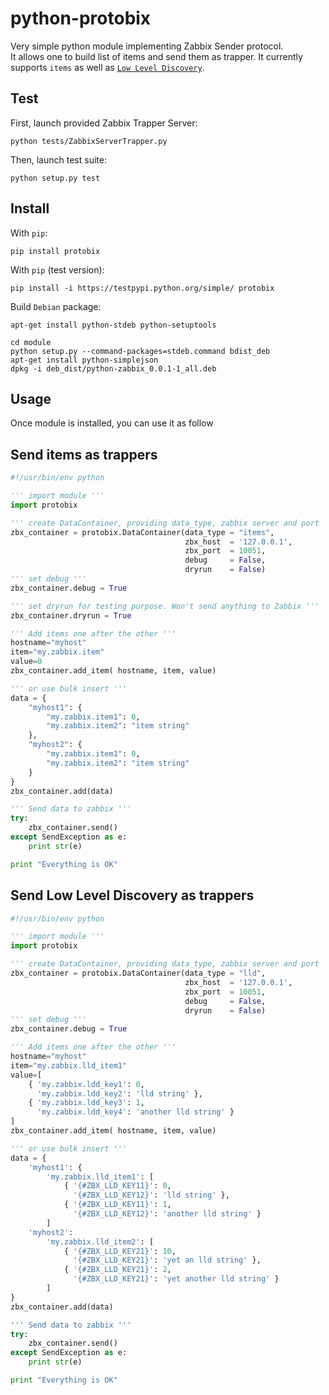 # python-protobix

Very simple python module implementing Zabbix Sender protocol.  
It allows one to build list of items and send them as trapper.
It currently supports `items` as well as [`Low Level Discovery`](https://www.zabbix.com/documentation/2.4/manual/discovery/low_level_discovery).

## Test

First, launch provided Zabbix Trapper Server:

    python tests/ZabbixServerTrapper.py

Then, launch test suite:

    python setup.py test

## Install

With `pip`:

    pip install protobix

With `pip` (test version):

    pip install -i https://testpypi.python.org/simple/ protobix

Build `Debian` package:

    apt-get install python-stdeb python-setuptools

    cd module
    python setup.py --command-packages=stdeb.command bdist_deb
    apt-get install python-simplejson
    dpkg -i deb_dist/python-zabbix_0.0.1-1_all.deb

## Usage

Once module is installed, you can use it as follow

## Send items as trappers

```python
#!/usr/bin/env python

''' import module '''
import protobix

''' create DataContainer, providing data_type, zabbix server and port '''
zbx_container = protobix.DataContainer(data_type = "items",
                                       zbx_host  = '127.0.0.1',
                                       zbx_port  = 10051,
                                       debug     = False,
                                       dryrun    = False)
''' set debug '''
zbx_container.debug = True

''' set dryrun for testing purpose. Won't send anything to Zabbix '''
zbx_container.dryrun = True

''' Add items one after the other '''
hostname="myhost"
item="my.zabbix.item"
value=0
zbx_container.add_item( hostname, item, value)

''' or use bulk insert '''
data = {
    "myhost1": {
        "my.zabbix.item1": 0,
        "my.zabbix.item2": "item string"
    },
    "myhost2": {
        "my.zabbix.item1": 0,
        "my.zabbix.item2": "item string"
    }
}
zbx_container.add(data)

''' Send data to zabbix '''
try:
    zbx_container.send()
except SendException as e:
    print str(e)

print "Everything is OK"
```

## Send Low Level Discovery as trappers

```python
#!/usr/bin/env python

''' import module '''
import protobix

''' create DataContainer, providing data_type, zabbix server and port '''
zbx_container = protobix.DataContainer(data_type = "lld",
                                       zbx_host  = '127.0.0.1',
                                       zbx_port  = 10051,
                                       debug     = False,
                                       dryrun    = False)
''' set debug '''
zbx_container.debug = True

''' Add items one after the other '''
hostname="myhost"
item="my.zabbix.lld_item1"
value=[
    { 'my.zabbix.ldd_key1': 0,
      'my.zabbix.ldd_key2': 'lld string' },
    { 'my.zabbix.ldd_key3': 1,
      'my.zabbix.ldd_key4': 'another lld string' }
]
zbx_container.add_item( hostname, item, value)

''' or use bulk insert '''
data = {
    'myhost1': {
        'my.zabbix.lld_item1': [
            { '{#ZBX_LLD_KEY11}': 0,
              '{#ZBX_LLD_KEY12}': 'lld string' },
            { '{#ZBX_LLD_KEY11}': 1,
              '{#ZBX_LLD_KEY12}': 'another lld string' }
        ]
    'myhost2':
        'my.zabbix.lld_item2': [
            { '{#ZBX_LLD_KEY21}': 10,
              '{#ZBX_LLD_KEY21}': 'yet an lld string' },
            { '{#ZBX_LLD_KEY21}': 2,
              '{#ZBX_LLD_KEY21}': 'yet another lld string' }
        ]
}
zbx_container.add(data)

''' Send data to zabbix '''
try:
    zbx_container.send()
except SendException as e:
    print str(e)

print "Everything is OK"
```

